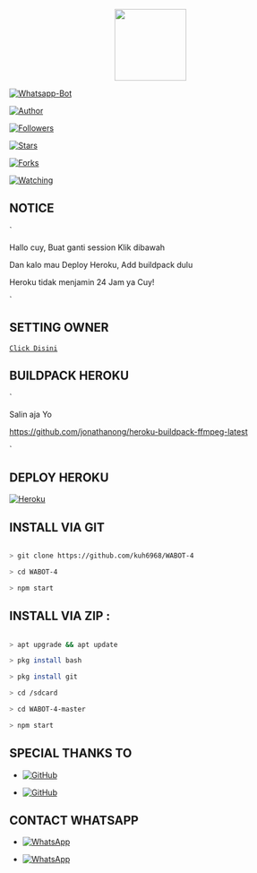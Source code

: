 <p align="center">

<img src="https://static.wikia.nocookie.net/kenja-no-mago/images/8/85/Sizilien_von_klode_1.jpg/revision/latest/top-crop/width/300/height/300?cb=20190417164406" width="128" height="128"/>

</p>

<p align="center">

<a href="#"><img title="Whatsapp-Bot" src="https://img.shields.io/badge/Xrutz Whatsapp Bot-green?colorA=%23ff0000&colorB=%23017e40&style=for-the-badge"></a>

</p>

<p align="center">

<a href="https://github.com/ramadhankukuh"><img title="Author" src="https://img.shields.io/badge/Author-XrutzOfficial-red.svg?style=for-the-badge&logo=github"></a>

</p>

<p align="center">

<a href="https://github.com/ramadhankukuh"><img title="Followers" src="https://img.shields.io/github/followers/ramadhankukuh?color=blue&style=flat-square"></a>

<a href="https://github.com/kuh6969/WABOT-4/stargazers/"><img title="Stars" src="https://img.shields.io/github/stars/kuh6969/WABOT-4?color=red&style=flat-square"></a>

<a href="https://github.com/kuh6969/WABOT-4/network/members"><img title="Forks" src="https://img.shields.io/github/forks/ramadhankukuh/WABOT-4?color=red&style=flat-square"></a>

<a href="https://github.com/kuh6969/WABOT-4/watchers"><img title="Watching" src="https://img.shields.io/github/watchers/ramadhankukuh/WABOT-4?label=Watchers&color=blue&style=flat-square"></a>

## NOTICE

`

Hallo cuy, Buat ganti session Klik dibawah

Dan kalo mau Deploy Heroku, Add buildpack dulu

Heroku tidak menjamin 24 Jam ya Cuy!

`

## SETTING OWNER

[`Click Disini`](https://github.com/kuh6969/WABOT-4/blob/master/setting.json#L1)

## BUILDPACK HEROKU

`

Salin aja Yo

https://github.com/jonathanong/heroku-buildpack-ffmpeg-latest

`

## DEPLOY HEROKU

[![Heroku](https://www.herokucdn.com/deploy/button.svg)](https://dashboard.heroku.com/new?template=https%3A%2F%2Fgithub.com%2kuh6969%2WABOT-4)

## INSTALL VIA GIT

```bash

> git clone https://github.com/kuh6968/WABOT-4

> cd WABOT-4

> npm start

```

## INSTALL VIA ZIP :

```bash

> apt upgrade && apt update

> pkg install bash

> pkg install git

> cd /sdcard

> cd WABOT-4-master

> npm start

```

## SPECIAL THANKS TO

* <a href="https://github.com/MhankBarBar"><img alt="GitHub" src="https://img.shields.io/badge/MhankBarBar%20-%23121011.svg?&style=for-the-badge&logo=github&logoColor=white"/></a>

* <a href="https://github.com/adiwajshing/Baileys"><img alt="GitHub" src="https://img.shields.io/badge/adiwajshing/Baileys%20-%23121011.svg?&style=for-the-badge&logo=github&logoColor=white"/></a>

## CONTACT WHATSAPP

* <a href="https://wa.me/6283871990243"><img alt="WhatsApp" src="https://img.shields.io/badge/WhatsApp-25D366?style=for-the-badge&logo=whatsapp&logoColor=white"/></a>

* <a href="https://chat.whatsapp.com/KHHxGNw2NQ1KmVbgEQE9nm"><img alt="WhatsApp" src="https://img.shields.io/badge/WhatsApp%20Group-25D366?style=for-the-badge&logo=whatsapp&logoColor=white"/></a>




